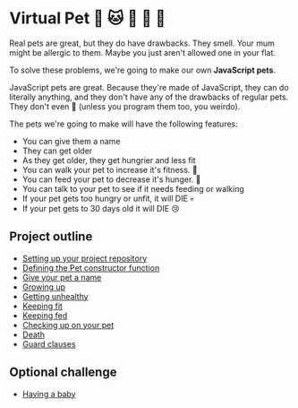 # Virtual Pet :dog: :cat: :snail: :octopus: :bear:

Real pets are great, but they do have drawbacks. They smell. Your mum might be allergic to them. Maybe you just aren't allowed one in your flat.

To solve these problems, we're going to make our own **JavaScript pets**.

JavaScript pets are great. Because they're made of JavaScript, they can do literally anything, and they don't have any of the drawbacks of regular pets. They don't even :poop: (unless you program them too, you weirdo).

The pets we're going to make will have the following features:

- You can give them a name
- They can get older
- As they get older, they get hungrier and less fit
- You can walk your pet to increase it's fitness. :runner:
- You can feed your pet to decrease it's hunger. :pizza:
- You can talk to your pet to see if it needs feeding or walking
- If your pet gets too hungry or unfit, it will DIE :skull:
- If your pet gets to 30 days old it will DIE :cry:

## Project outline
- [Setting up your project repository](step1.md)
- [Defining the Pet constructor function](step2.md)
- [Give your pet a name](step3.md)
- [Growing up](step4.md)
- [Getting unhealthy](step5.md)
- [Keeping fit](step6.md)
- [Keeping fed](step7.md)
- [Checking up on your pet](step8.md)
- [Death](step9.md)
- [Guard clauses](step10.md)

## Optional challenge

- [Having a baby](challenge.md)

